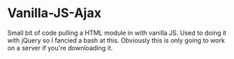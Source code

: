 Vanilla-JS-Ajax
===============

Small bit of code pulling a HTML module in with vanilla JS. Used to doing it with jQuery so I fancied a bash at this. Obviously this is only going to work on a server if you're downloading it.